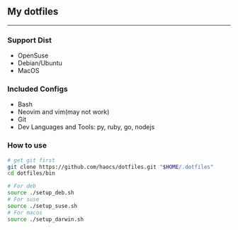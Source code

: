 ## My dotfiles 
---

### Support Dist
* OpenSuse
* Debian/Ubuntu
* MacOS

### Included Configs
* Bash
* Neovim and vim(may not work)
* Git
* Dev Languages and Tools: py, ruby, go, nodejs

### How to use
``` bash
# get git first
git clone https://github.com/haocs/dotfiles.git "$HOME/.dotfiles"
cd dotfiles/bin

# For deb
source ./setup_deb.sh
# For suse
source ./setup_suse.sh
# For macos
source ./setup_darwin.sh
```
